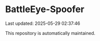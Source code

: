# BattleEye-Spoofer

Last updated: 2025-05-29 02:37:46

This repository is automatically maintained.
